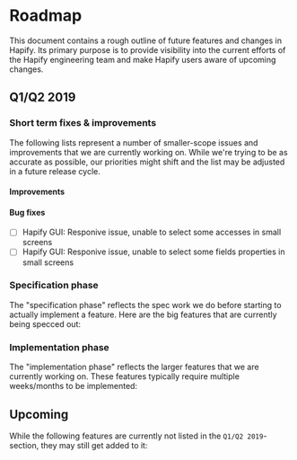 # Roadmap

This document contains a rough outline of future features and changes in Hapify. Its primary purpose is to provide visibility into the current efforts of the Hapify engineering team and make Hapify users aware of upcoming changes.


## Q1/Q2 2019

### Short term fixes & improvements

The following lists represent a number of smaller-scope issues and improvements that we are currently working on. While we're trying to be as accurate as possible, our priorities might shift and the list may be adjusted in a future release cycle.

#### Improvements

#### Bug fixes

- [ ] Hapify GUI: Responive issue, unable to select some accesses in small screens
- [ ] Hapify GUI: Responive issue, unable to select some fields properties in small screens

### Specification phase

The "specification phase" reflects the spec work we do before starting to actually implement a feature. 
Here are the big features that are currently being specced out:

### Implementation phase

The "implementation phase" reflects the larger features that we are currently working on. These features typically require multiple weeks/months to be implemented:

## Upcoming

While the following features are currently not listed in the `Q1/Q2 2019`-section, they may still get added to it:

